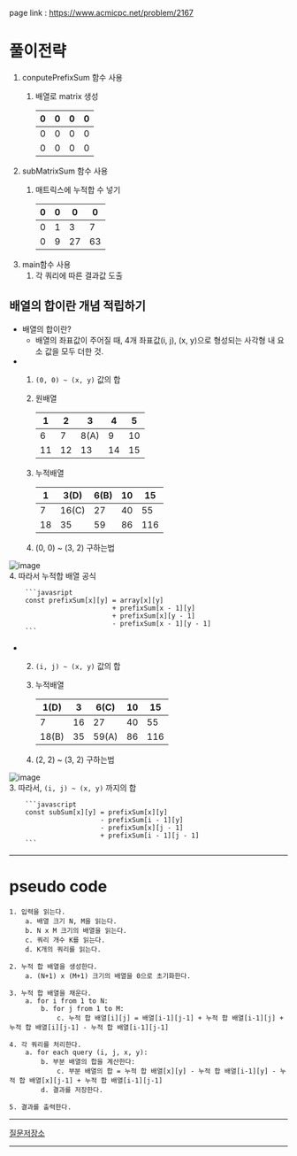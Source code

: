 page link : https://www.acmicpc.net/problem/2167

# 풀이전략
1. conputePrefixSum 함수 사용
    1. 배열로 matrix 생성
        
        
        | 0 | 0 | 0 | 0 |
        | --- | --- | --- | --- |
        | 0 | 0 | 0 | 0 |
        | 0 | 0 | 0 | 0 |
2. subMatrixSum 함수 사용
    1. 매트릭스에 누적합 수 넣기
        
        
        | 0 | 0 | 0 | 0 |
        | --- | --- | --- | --- |
        | 0 | 1 | 3 | 7 |
        | 0 | 9 | 27 | 63 |
3. main함수 사용
    1. 각 쿼리에 따른 결과값 도출

## 배열의 합이란 개념 적립하기

- 배열의 합이란?
    - 배열의 좌표값이 주어질 때, 4개 좌표값(i, j), (x, y)으로 형성되는 사각형 내 요소 값을 모두 더한 것.
- 1. `(0, 0) ~ (x, y)` 값의 합
    1. 원배열
        
        
        | 1 | 2 | 3 | 4 | 5 |
        | --- | --- | --- | --- | --- |
        | 6 | 7 | 8(A) | 9 | 10 |
        | 11 | 12 | 13 | 14 | 15 |
    2. 누적배열
        
        
        | 1 | 3(D) | 6(B) | 10 | 15 |
        | --- | --- | --- | --- | --- |
        | 7 | 16(C) | 27 | 40 | 55 |
        | 18 | 35 | 59 | 86 | 116 |
    3. (0, 0) ~ (3, 2) 구하는법
        
![image](https://github.com/user-attachments/assets/7f466993-2bd4-4aca-a699-67685930e977)
        <br>
    4. 따라서 누적합 배열 공식
        
        ```javasript
        const prefixSum[x][y] = array[x][y]
                              + prefixSum[x - 1][y]
                              + prefixSum[x][y - 1]
                              - prefixSum[x - 1][y - 1]
        ```
        
    
- 2. `(i, j) ~ (x, y)` 값의 합
    1. 누적배열
        
        
        | 1(D) | 3 | 6(C) | 10 | 15 |
        | --- | --- | --- | --- | --- |
        | 7 | 16 | 27 | 40 | 55 |
        | 18(B) | 35 | 59(A) | 86 | 116 |
    2. (2, 2) ~ (3, 2) 구하는법
        
![image](https://github.com/user-attachments/assets/85cc161d-ff7b-4c90-992b-b930f21e187b)
    <br>
    3. 따라서, `(i, j) ~ (x, y)` 까지의 합

        ```javascript
        const subSum[x][y] = prefixSum[x][y]
                           - prefixSum[i - 1][y]
                           - prefixSum[x][j - 1]
                           + prefixSum[i - 1][j - 1]
        ```
        

---

# pseudo code

```
1. 입력을 읽는다.
    a. 배열 크기 N, M을 읽는다.
    b. N x M 크기의 배열을 읽는다.
    c. 쿼리 개수 K를 읽는다.
    d. K개의 쿼리를 읽는다.

2. 누적 합 배열을 생성한다.
    a. (N+1) x (M+1) 크기의 배열을 0으로 초기화한다.

3. 누적 합 배열을 채운다.
    a. for i from 1 to N:
        b. for j from 1 to M:
            c. 누적 합 배열[i][j] = 배열[i-1][j-1] + 누적 합 배열[i-1][j] + 누적 합 배열[i][j-1] - 누적 합 배열[i-1][j-1]

4. 각 쿼리를 처리한다.
    a. for each query (i, j, x, y):
        b. 부분 배열의 합을 계산한다:
            c. 부분 배열의 합 = 누적 합 배열[x][y] - 누적 합 배열[i-1][y] - 누적 합 배열[x][j-1] + 누적 합 배열[i-1][j-1]
        d. 결과를 저장한다.

5. 결과를 출력한다.
```

---

[질문저장소](https://www.notion.so/a376cdb21ac24aad97ae5fc9584b3e08?pvs=21)

---
